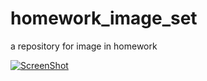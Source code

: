 # homework_image_set
a repository for image in homework
	
[![ScreenShot](http://static.zybuluo.com/TangWill/opp5ynprcfoq5pwugxcccvt1/mp40.jpg)](https://youtu.be/DM47pxDPks8)
